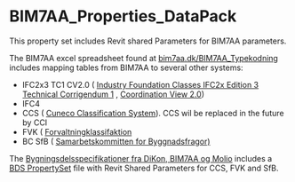 # BIM7AA_Properties_DataPack

This property set includes Revit shared Parameters for BIM7AA parameters.

The BIM7AA excel spreadsheet found at [bim7aa.dk/BIM7AA_Typekodning](http://www.bim7aa.dk/BIM7AA_Typekodning.html) includes mapping tables from BIM7AA to several other systems:

   * IFC2x3 TC1 CV2.0 ( [Industry Foundation Classes IFC2x Edition 3 Technical Corrigendum 1](https://standards.buildingsmart.org/IFC/RELEASE/IFC2x3/TC1/HTML/) , [Coordination View 2.0](https://technical.buildingsmart.org/standards/ifc/mvd/mvd-database/)) 
   * IFC4 
   * CCS ( [Cuneco Classification System](https://molio.dk/produkter/digitale-vaerktojer/gratis-vaerktojer/ccs-cuneco-classification-system)). CCS wil be replaced in the future by CCI 
   * FVK ( [Forvaltningklassifaktion](https://www.lbf.dk/om-lbf/lbf-orienterer/2009/8/forvaltnings-klassifikation/)
   * BC SfB ( [Samarbetskommitten for Byggnadsfragor)](https://www.designingbuildings.co.uk/wiki/CI/SfB)

The [Bygningsdelsspecifikationer fra DiKon, BIM7AA og Molio](https://anvisninger.molio.dk/Gratis-vaerktojer/Bygningsdelsspecifikationer) includes a [BDS PropertySet](https://anvisninger.molio.dk/gratis-vaerktojer/bygningsdelsspecifikationer/bds_propertyset/bds_propertyset) file with Revit Shared Parameters for CCS, FVK and SfB.

